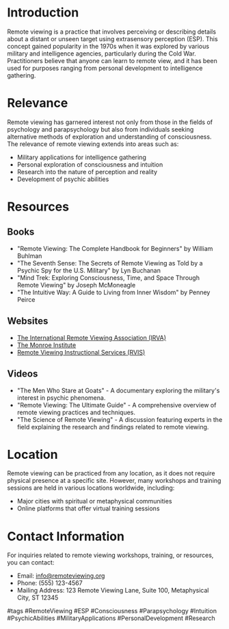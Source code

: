 # Introduction
Remote viewing is a practice that involves perceiving or describing details about a distant or unseen target using extrasensory perception (ESP). This concept gained popularity in the 1970s when it was explored by various military and intelligence agencies, particularly during the Cold War. Practitioners believe that anyone can learn to remote view, and it has been used for purposes ranging from personal development to intelligence gathering.

# Relevance
Remote viewing has garnered interest not only from those in the fields of psychology and parapsychology but also from individuals seeking alternative methods of exploration and understanding of consciousness. The relevance of remote viewing extends into areas such as:
- Military applications for intelligence gathering
- Personal exploration of consciousness and intuition
- Research into the nature of perception and reality
- Development of psychic abilities

# Resources

## Books
- "Remote Viewing: The Complete Handbook for Beginners" by William Buhlman
- "The Seventh Sense: The Secrets of Remote Viewing as Told by a Psychic Spy for the U.S. Military" by Lyn Buchanan
- "Mind Trek: Exploring Consciousness, Time, and Space Through Remote Viewing" by Joseph McMoneagle
- "The Intuitive Way: A Guide to Living from Inner Wisdom" by Penney Peirce

## Websites
- [The International Remote Viewing Association (IRVA)](https://irva.org)
- [The Monroe Institute](https://www.monroeinstitute.org)
- [Remote Viewing Instructional Services (RVIS)](http://www.rviewer.com)

## Videos
- "The Men Who Stare at Goats" - A documentary exploring the military's interest in psychic phenomena.
- "Remote Viewing: The Ultimate Guide" - A comprehensive overview of remote viewing practices and techniques.
- "The Science of Remote Viewing" - A discussion featuring experts in the field explaining the research and findings related to remote viewing.

# Location
Remote viewing can be practiced from any location, as it does not require physical presence at a specific site. However, many workshops and training sessions are held in various locations worldwide, including:
- Major cities with spiritual or metaphysical communities
- Online platforms that offer virtual training sessions

# Contact Information
For inquiries related to remote viewing workshops, training, or resources, you can contact:
- Email: info@remoteviewing.org
- Phone: (555) 123-4567
- Mailing Address: 123 Remote Viewing Lane, Suite 100, Metaphysical City, ST 12345

#tags 
#RemoteViewing #ESP #Consciousness #Parapsychology #Intuition #PsychicAbilities #MilitaryApplications #PersonalDevelopment #Research

